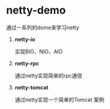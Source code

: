 # netty-demo

通过一系列的dome来学习netty

1. **netty-io**

   实现BIO、NIO、AIO

2. **netty-rpc**

   通过netty实现简单的rpc通信

3. **netty-tomcat**

   通过netty实现一个简单的Tomcat 案例 

